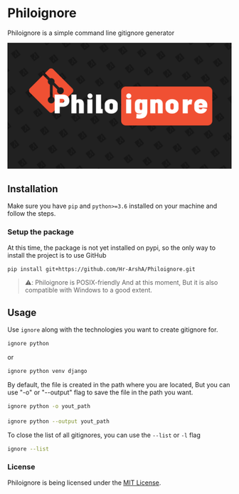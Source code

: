 # Philoignore

Philoignore is a simple command line gitignore generator

![philoignore cover](media/cover.png)

## Installation
Make sure you have `pip` and `python>=3.6` installed on your machine and follow the steps.

 ### Setup the package

  At this time, the package is not yet installed on pypi, so the only way to install the project is to use GitHub

```sh
pip install git+https://github.com/Hr-ArshA/Philoignore.git
```

> :warning:: Philoignore is POSIX-friendly And at this moment, But it is also compatible with Windows to a good extent.



## Usage
Use `ignore` along with the technologies you want to create gitignore for.

```sh
ignore python
```
or

```sh
ignore python venv django
```


By default, the file is created in the path where you are located, But you can use "-o" or "--output" flag to save the file in the path you want.

```sh
ignore python -o yout_path

ignore python --output yout_path
```

To close the list of all gitignores, you can use the `--list` or `-l` flag

```sh
ignore --list
```


### License
Philoignore is being licensed under the [MIT License](https://github.com/Hr-ArshA/Philoignore/blob/main/LICENSE).


